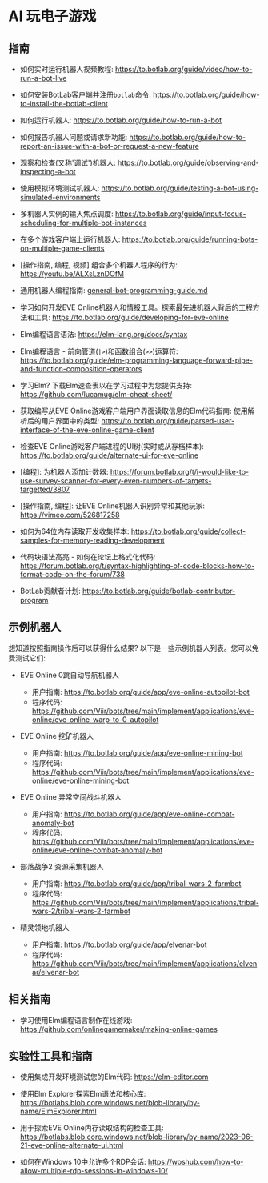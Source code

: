 # AI 玩电子游戏

## 指南

+ 如何实时运行机器人视频教程: <https://to.botlab.org/guide/video/how-to-run-a-bot-live>

+ 如何安装BotLab客户端并注册`botlab`命令: <https://to.botlab.org/guide/how-to-install-the-botlab-client>

+ 如何运行机器人: <https://to.botlab.org/guide/how-to-run-a-bot>

+ 如何报告机器人问题或请求新功能: <https://to.botlab.org/guide/how-to-report-an-issue-with-a-bot-or-request-a-new-feature>

+ 观察和检查(又称'调试')机器人: <https://to.botlab.org/guide/observing-and-inspecting-a-bot>

+ 使用模拟环境测试机器人: <https://to.botlab.org/guide/testing-a-bot-using-simulated-environments>

+ 多机器人实例的输入焦点调度: <https://to.botlab.org/guide/input-focus-scheduling-for-multiple-bot-instances>

+ 在多个游戏客户端上运行机器人: <https://to.botlab.org/guide/running-bots-on-multiple-game-clients>

+ [操作指南, 编程, 视频] 组合多个机器人程序的行为: <https://youtu.be/ALXsLznDOfM>

+ 通用机器人编程指南: [general-bot-programming-guide.md](./guide/general-bot-programming-guide.md)

+ 学习如何开发EVE Online机器人和情报工具。探索最先进机器人背后的工程方法和工具: <https://to.botlab.org/guide/developing-for-eve-online>

+ Elm编程语言语法: <https://elm-lang.org/docs/syntax>

+ Elm编程语言 - 前向管道(`|>`)和函数组合(`>>`)运算符: <https://to.botlab.org/guide/elm-programming-language-forward-pipe-and-function-composition-operators>

+ 学习Elm? 下载Elm速查表以在学习过程中为您提供支持: <https://github.com/lucamug/elm-cheat-sheet/>

+ 获取编写从EVE Online游戏客户端用户界面读取信息的Elm代码指南: 使用解析后的用户界面中的类型: <https://to.botlab.org/guide/parsed-user-interface-of-the-eve-online-game-client>

+ 检查EVE Online游戏客户端进程的UI树(实时或从存档样本): <https://to.botlab.org/guide/alternate-ui-for-eve-online>

+ [编程]: 为机器人添加计数器: <https://forum.botlab.org/t/i-would-like-to-use-survey-scanner-for-every-even-numbers-of-targets-targetted/3807>

+ [操作指南, 编程]: 让EVE Online机器人识别异常和其他玩家: <https://vimeo.com/526817258>

+ 如何为64位内存读取开发收集样本: <https://to.botlab.org/guide/collect-samples-for-memory-reading-development>

+ 代码块语法高亮 - 如何在论坛上格式化代码: <https://forum.botlab.org/t/syntax-highlighting-of-code-blocks-how-to-format-code-on-the-forum/738>

+ BotLab贡献者计划: <https://to.botlab.org/guide/botlab-contributor-program>

## 示例机器人

想知道按照指南操作后可以获得什么结果? 以下是一些示例机器人列表。您可以免费测试它们:

+ EVE Online 0跳自动导航机器人
  + 用户指南: <https://to.botlab.org/guide/app/eve-online-autopilot-bot>
  + 程序代码: <https://github.com/Viir/bots/tree/main/implement/applications/eve-online/eve-online-warp-to-0-autopilot>

+ EVE Online 挖矿机器人
  + 用户指南: <https://to.botlab.org/guide/app/eve-online-mining-bot>
  + 程序代码: <https://github.com/Viir/bots/tree/main/implement/applications/eve-online/eve-online-mining-bot>

+ EVE Online 异常空间战斗机器人
  + 用户指南: <https://to.botlab.org/guide/app/eve-online-combat-anomaly-bot>
  + 程序代码: <https://github.com/Viir/bots/tree/main/implement/applications/eve-online/eve-online-combat-anomaly-bot>

+ 部落战争2 资源采集机器人
  + 用户指南: <https://to.botlab.org/guide/app/tribal-wars-2-farmbot>
  + 程序代码: <https://github.com/Viir/bots/tree/main/implement/applications/tribal-wars-2/tribal-wars-2-farmbot>

+ 精灵领地机器人
  + 用户指南: <https://to.botlab.org/guide/app/elvenar-bot>
  + 程序代码: <https://github.com/Viir/bots/tree/main/implement/applications/elvenar/elvenar-bot>

## 相关指南

+ 学习使用Elm编程语言制作在线游戏: <https://github.com/onlinegamemaker/making-online-games>

## 实验性工具和指南

+ 使用集成开发环境测试您的Elm代码: <https://elm-editor.com>

+ 使用Elm Explorer探索Elm语法和核心库: <https://botlabs.blob.core.windows.net/blob-library/by-name/ElmExplorer.html>

+ 用于探索EVE Online内存读取结构的检查工具: <https://botlabs.blob.core.windows.net/blob-library/by-name/2023-06-21-eve-online-alternate-ui.html>

+ 如何在Windows 10中允许多个RDP会话: <https://woshub.com/how-to-allow-multiple-rdp-sessions-in-windows-10/>